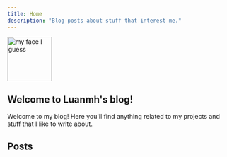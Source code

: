 ```yaml
---
title: Home
description: "Blog posts about stuff that interest me."
---
```

<img id="main" src="/images/main.png" alt="my face I guess" width="100" height= "100">

## Welcome to Luanmh's blog!

Welcome to my blog! Here you'll find anything related to my projects and stuff that I like to write about.



## Posts 